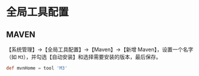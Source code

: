 # 全局工具配置

## MAVEN

【系统管理】->【全局工具配置】->【Maven】->【新增 Maven】，设置一个名字（如 `M3`），并勾选【自动安装】和选择需要安装的版本，最后保存。

```groovy
def mvnHome = tool 'M3'
```